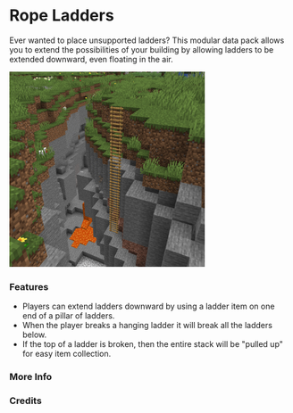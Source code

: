 # Rope Ladders<!--$headerTitle--><!--$pmc:delete-->

Ever wanted to place unsupported ladders? This modular data pack allows you to extend the possibilities of your building by allowing ladders to be extended downward, even floating in the air. <!--$pmc:headerSize-->

<img src="images/rope_ladder_chasm.png" alt="A natural desire line" height="350"/> <!--$localAssetToURL--> <!--$modrinth:replaceWithVideo--> <!--$pmc:delete-->

### Features
- Players can extend ladders downward by using a ladder item on one end of a pillar of ladders.
- When the player breaks a hanging ladder it will break all the ladders below.
- If the top of a ladder is broken, then the entire stack will be "pulled up" for easy item collection.

### More Info
<!--$youtubeLinkInsert-->

<!--$wikiLinkInsert-->

### Credits
 <!--$creditsInsert -->

<!--$footerInsert-->
